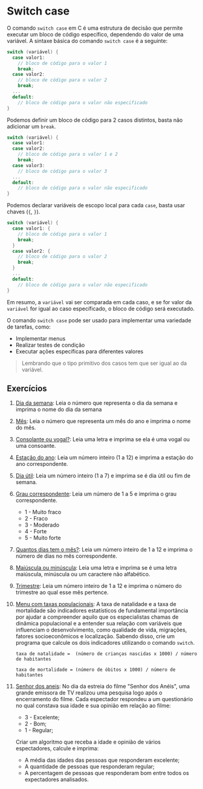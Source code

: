 # Switch case

O comando `switch case` em C é uma estrutura de decisão que permite executar um bloco de código específico, dependendo do valor de uma variável. A sintaxe básica do comando `switch case` é a seguinte:

```c
switch (variável) {
  case valor1:
    // bloco de código para o valor 1
    break;
  case valor2:
    // bloco de código para o valor 2
    break;
  ...
  default:
    // bloco de código para o valor não especificado
}
```

Podemos definir um bloco de código para 2 casos distintos, basta não adicionar um `break`.

```c
switch (variável) {
  case valor1:
  case valor2:
    // bloco de código para o valor 1 e 2
    break;
  case valor3:
    // bloco de código para o valor 3
  ...
  default:
    // bloco de código para o valor não especificado
}
```

Podemos declarar variáveis de escopo local para cada `case`, basta usar chaves (`{`, `}`).

```c
switch (variável) {
  case valor1: {
    // bloco de código para o valor 1
    break;
  }
  case valor2: {
    // bloco de código para o valor 2
    break;
  }
  ...
  default:
    // bloco de código para o valor não especificado
}
```

Em resumo, a `variável` vai ser comparada em cada caso, e se for valor da `variável` for igual ao caso específicado, o bloco de código será executado.

O comando `switch case` pode ser usado para implementar uma variedade de tarefas, como:

- Implementar menus
- Realizar testes de condição
- Executar ações específicas para diferentes valores

> Lembrando que o tipo primitivo dos casos tem que ser igual ao da variável.

## Exercícios

1. [Dia da semana](https://github.com/andre-jnr/exercicios-c/blob/main/02%20-%20condicionais/Switch%20case/01-dia_da_semana.c): Leia o número que representa o dia da semana e imprima o nome do dia da semana

1. [Mês](https://github.com/andre-jnr/exercicios-c/blob/main/02%20-%20condicionais/Switch%20case/02-mes.c): Leia o número que representa um mês do ano e imprima o nome do mês.

1. [Consolante ou vogal?](https://github.com/andre-jnr/exercicios-c/blob/main/02%20-%20condicionais/Switch%20case/03-consoante_ou_vogal.c): Leia uma letra e imprima se ela é uma vogal ou uma consoante.

1. [Estação do ano](https://github.com/andre-jnr/exercicios-c/blob/main/02%20-%20condicionais/Switch%20case/04-estacao.c): Leia um número inteiro (1 a 12) e imprima a estação do ano correspondente.

1. [Dia útil](https://github.com/andre-jnr/exercicios-c/blob/main/02%20-%20condicionais/Switch%20case/05-dia_util.c): Leia um número inteiro (1 a 7) e imprima se é dia útil ou fim de semana.

1. [Grau correspondente](https://github.com/andre-jnr/exercicios-c/blob/main/02%20-%20condicionais/Switch%20case/06-grau_correspondente.c): Leia um número de 1 a 5 e imprima o grau correspondente.

   - 1 - Muito fraco
   - 2 - Fraco
   - 3 - Moderado
   - 4 - Forte
   - 5 - Muito forte

1. [Quantos dias tem o mês?](https://github.com/andre-jnr/exercicios-c/blob/main/02%20-%20condicionais/Switch%20case/07-dias_do_mes.c): Leia um número inteiro de 1 a 12 e imprima o número de dias no mês correspondente.

1. [Maiúscula ou minúscula](https://github.com/andre-jnr/exercicios-c/blob/main/02%20-%20condicionais/Switch%20case/08-maiuscula_minuscula.c): Leia uma letra e imprima se é uma letra maiúscula, minúscula ou um caractere não alfabético.

1. [Trimestre](https://github.com/andre-jnr/exercicios-c/blob/main/02%20-%20condicionais/Switch%20case/09-trimestre.c): Leia um número inteiro de 1 a 12 e imprima o número do trimestre ao qual esse mês pertence.

1. [Menu com taxas populacionais](https://github.com/andre-jnr/exercicios-c/blob/main/02%20-%20condicionais/Switch%20case/10-taxas_populacionais.c): A taxa de natalidade e a taxa de mortalidade são indicadores estatísticos de fundamental importância por ajudar a compreender aquilo que os especialistas chamas de dinâmica populacional e a entender sua relação com variáveis que influenciam o desenvolvimento, como qualidade de vida, migrações, fatores socioeconômicos e localização. Sabendo disso, crie um programa que calcule os dois indicadores utilizando o comando `switch`.

   ```
   taxa de natalidade =  (número de crianças nascidas x 1000) / número de habitantes
   ```

   ```
   taxa de mortalidade = (número de óbitos x 1000) / número de habitantes
   ```

1. [Senhor dos aneis](https://github.com/andre-jnr/exercicios-c/blob/main/02%20-%20condicionais/Switch%20case/11-senhor_dos_aneis.c): No dia da estreia do filme "Senhor dos Anéis", uma grande emissora de TV realizou uma pesquisa logo após o encerramento do filme. Cada espectador respondeu a um questionário no qual constava sua idade e sua opinião em relação ao filme:

   - 3 - Excelente;
   - 2 - Bom;
   - 1 - Regular;

   Criar um algoritmo que receba a idade e opinião de vários espectadores, calcule e imprima:

   - A média das idades das pessoas que responderam excelente;
   - A quantidade de pessoas que responderam regular;
   - A percentagem de pessoas que responderam bom entre todos os expectadores analisados.
